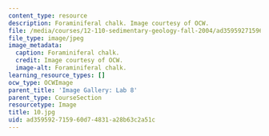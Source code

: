 ```yaml
---
content_type: resource
description: Foraminiferal chalk. Image courtesy of OCW.
file: /media/courses/12-110-sedimentary-geology-fall-2004/ad359592715960d74831a28b63c2a51c_10.jpg
file_type: image/jpeg
image_metadata:
  caption: Foraminiferal chalk.
  credit: Image courtesy of OCW.
  image-alt: Foraminiferal chalk.
learning_resource_types: []
ocw_type: OCWImage
parent_title: 'Image Gallery: Lab 8'
parent_type: CourseSection
resourcetype: Image
title: 10.jpg
uid: ad359592-7159-60d7-4831-a28b63c2a51c
---
```


